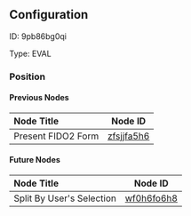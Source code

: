 # <nil>
## Configuration
ID:  9pb86bg0qi

Type: EVAL 








### Position

#### Previous Nodes
| Node Title | Node ID |
| :------------- | ------------ |
| Present FIDO2 Form  | [zfsjjfa5h6](./zfsjjfa5h6.md) | 
 
 #### Future Nodes
| Node Title | Node ID |
| :------------- | ------------ |
| Split By User&#39;s Selection |[wf0h6fo6h8](./wf0h6fo6h8.md) | 